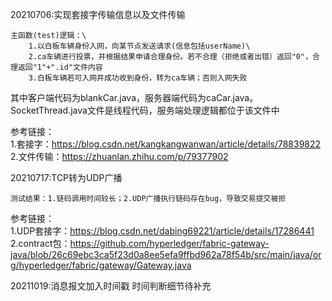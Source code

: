 20210706:实现套接字传输信息以及文件传输

    主函数(test)逻辑：\
        1.以白板车辆身份入网，向某节点发送请求(信息包括userName)\
        2.ca车辆进行投票，并根据结果申请合理身份。若不合理（拒绝或者出错）返回"0"，合理返回"1"+".id"文件内容
        3.白板车辆若可入网并成功收到身份，转为ca车辆；否则入网失败

其中客户端代码为blankCar.java，服务器端代码为caCar.java。SocketThread.java文件是线程代码，服务端处理逻辑都位于该文件中

参考链接：<br>
1.套接字：https://blog.csdn.net/kangkangwanwan/article/details/78839822 <br>
2.文件传输：https://zhuanlan.zhihu.com/p/79377902

20210717:TCP转为UDP广播

    测试结果：1.链码调用时间较长；2.UDP广播执行链码存在bug，导致交易提交被拒

参考链接：<br>
1.UDP套接字：https://blog.csdn.net/dabing69221/article/details/17286441
2.contract包：https://github.com/hyperledger/fabric-gateway-java/blob/26c69ebc3ca5f23d0a8ee5efa9ffbd962a78f54b/src/main/java/org/hyperledger/fabric/gateway/Gateway.java


20211019:消息报文加入时间戳
时间判断细节待补充